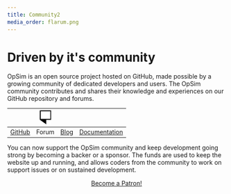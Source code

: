 ```yaml
---
title: Community2
media_order: flarum.png
---
```


# Driven by it's community

OpSim is an open source project hosted on GitHub, made possible by a growing community of dedicated developers and users. The OpSim community contributes and shares their knowledge and experiences on our GitHub repository and forums.
   
| <i class="fa fa-github fa-2x"></i> | ![Forum](flarum.png) | <i class="fa fa-newspaper-o fa-2x" aria-hidden="true"></i> |  <i class="fa fa-file-text fa-2x" aria-hidden="true"></i> | 
|---|---|---|----|
| <a href="https://github.com/daar/pmake">GitHub</a> | Forum  | <a href="./blog">Blog</a> | <a href="./documentation">Documentation</a> |

You can now support the OpSim community and keep development going strong by becoming a backer or a sponsor. The funds are used to keep the website up and running, and allows coders from the community to work on support issues or on sustained development.

<center>
<a href="https://www.patreon.com/bePatron?u=9431000" data-patreon-widget-type="become-patron-button">Become a Patron!</a><script async src="https://c6.patreon.com/becomePatronButton.bundle.js"></script>
</center>